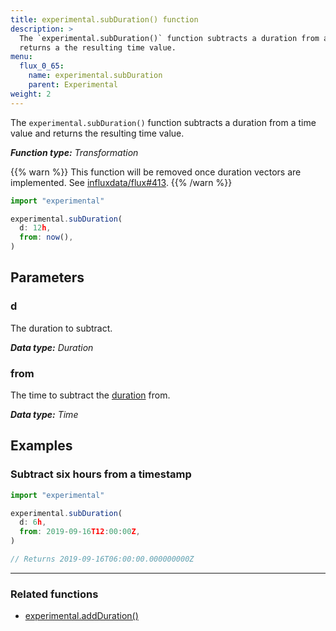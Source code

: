 ```yaml
---
title: experimental.subDuration() function
description: >
  The `experimental.subDuration()` function subtracts a duration from a time value and
  returns a the resulting time value.
menu:
  flux_0_65:
    name: experimental.subDuration
    parent: Experimental
weight: 2
---
```


The `experimental.subDuration()` function subtracts a duration from a time value and
returns the resulting time value.

_**Function type:** Transformation_

{{% warn %}}
This function will be removed once duration vectors are implemented.
See [influxdata/flux#413](https://github.com/influxdata/flux/issues/413).
{{% /warn %}}

```js
import "experimental"

experimental.subDuration(
  d: 12h,
  from: now(),
)
```

## Parameters

### d
The duration to subtract.

_**Data type:** Duration_

### from
The time to subtract the [duration](#d) from.

_**Data type:** Time_

## Examples

### Subtract six hours from a timestamp
```js
import "experimental"

experimental.subDuration(
  d: 6h,
  from: 2019-09-16T12:00:00Z,
)

// Returns 2019-09-16T06:00:00.000000000Z
```

---

### Related functions
- [experimental.addDuration()](/flux/v0.65/stdlib/experimental/addduration/)
